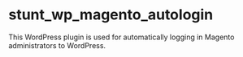 stunt_wp_magento_autologin
==========================

This WordPress plugin is used for automatically logging in Magento administrators to WordPress.
